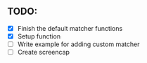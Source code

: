 ## TODO:
- [X] Finish the default matcher functions
- [X] Setup function
- [ ] Write example for adding custom matcher
- [ ] Create screencap
